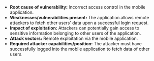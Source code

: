 - **Root cause of vulnerability:** Incorrect access control in the mobile application.
- **Weaknesses/vulnerabilities present:** The application allows remote attackers to fetch other users' data upon a successful login request.
- **Impact of exploitation:** Attackers can potentially gain access to sensitive information belonging to other users of the application.
- **Attack vectors:** Remote exploitation via the mobile application.
- **Required attacker capabilities/position:** The attacker must have successfully logged into the mobile application to fetch data of other users.